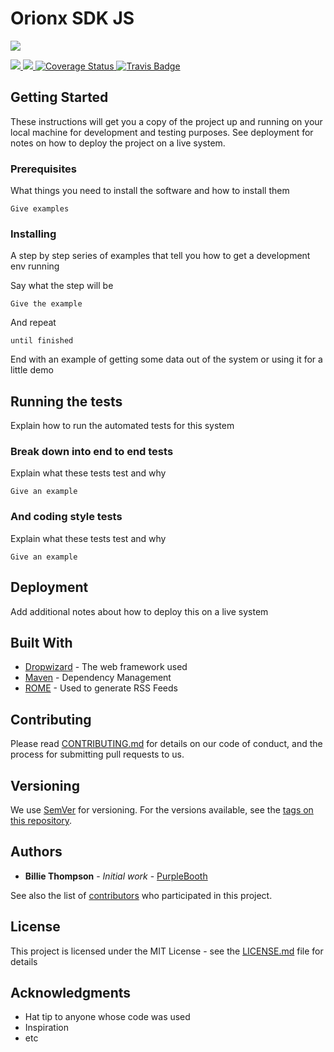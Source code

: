 # Orionx SDK JS

<p align="center>
    <a href="https://nodei.co/npm/@orionx/orionx-sdk/">
        <img src="https://nodei.co/npm/@orionx/orionx-sdk.png">
    </a>
</p>
                                                              
<p align="left">
    <a href="#backers" alt="Proyect MIT License">
        <img src="https://img.shields.io/github/license/mashape/apistatus.svg" />
    </a>
    <a href="#version" alt="NPM Version">
      <img src="https://img.shields.io/npm/v/@orionx/orionx-sdk.svg" />
    </a>
    <a href='https://coveralls.io/github/orionx-dev/orionx-sdk-js?branch=master'>
      <img src='https://coveralls.io/repos/github/orionx-dev/orionx-sdk-js/badge.svg?branch=master' alt='Coverage Status' />     </a>
    <a href="https://travis-ci.org" alt="Travis CI">
      <img src="https://travis-ci.org/orionx-dev/orionx-sdk-js.svg?branch=master" alt="Travis Badge" />
    </a>
</p>

## Getting Started

These instructions will get you a copy of the project up and running on your local machine for development and testing purposes. See deployment for notes on how to deploy the project on a live system.

### Prerequisites

What things you need to install the software and how to install them

```
Give examples
```

### Installing

A step by step series of examples that tell you how to get a development env running

Say what the step will be

```
Give the example
```

And repeat

```
until finished
```

End with an example of getting some data out of the system or using it for a little demo

## Running the tests

Explain how to run the automated tests for this system

### Break down into end to end tests

Explain what these tests test and why

```
Give an example
```

### And coding style tests

Explain what these tests test and why

```
Give an example
```

## Deployment

Add additional notes about how to deploy this on a live system

## Built With

* [Dropwizard](http://www.dropwizard.io/1.0.2/docs/) - The web framework used
* [Maven](https://maven.apache.org/) - Dependency Management
* [ROME](https://rometools.github.io/rome/) - Used to generate RSS Feeds

## Contributing

Please read [CONTRIBUTING.md](https://gist.github.com/PurpleBooth/b24679402957c63ec426) for details on our code of conduct, and the process for submitting pull requests to us.

## Versioning

We use [SemVer](http://semver.org/) for versioning. For the versions available, see the [tags on this repository](https://github.com/your/project/tags).

## Authors

* **Billie Thompson** - _Initial work_ - [PurpleBooth](https://github.com/PurpleBooth)

See also the list of [contributors](https://github.com/your/project/contributors) who participated in this project.

## License

This project is licensed under the MIT License - see the [LICENSE.md](LICENSE.md) file for details

## Acknowledgments

* Hat tip to anyone whose code was used
* Inspiration
* etc

